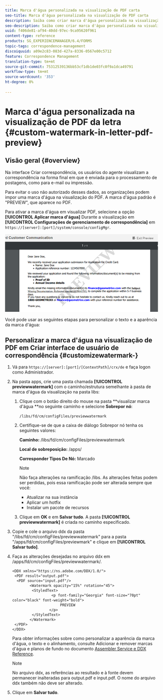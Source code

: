 ```yaml
---
title: Marca d'água personalizada na visualização de PDF carta
seo-title: Marca d'água personalizada na visualização de PDF carta
description: Saiba como criar marca d'água personalizada na visualização de PDF de carta.
seo-description: Saiba como criar marca d'água personalizada na visualização de PDF de carta.
uuid: f406de81-af94-40dd-97ec-9ca95620f961
content-type: reference
products: SG_EXPERIENCEMANAGER/6.4/FORMS
topic-tags: correspondence-management
discoiquuid: a09e2c83-083d-427a-8336-0567e00c5712
feature: Correspondence Management
translation-type: tm+mt
source-git-commit: 75312539136bb53cf1db1de03fc0f9a1dca49791
workflow-type: tm+mt
source-wordcount: '353'
ht-degree: 0%

---
```



# Marca d&#39;água personalizada na visualização de PDF da letra {#custom-watermark-in-letter-pdf-preview}

## Visão geral {#overview}

Na interface Criar correspondência, os usuários do agente visualizam a correspondência na forma final em que é enviada para o processamento de postagens, como para e-mail ou impressão.

Para evitar o uso não autorizado desses dados, as organizações podem impor uma marca d&#39;água na visualização do PDF. A marca d&#39;água padrão é &quot;PREVIEW&quot;, que aparece no PDF.

Para ativar a marca d&#39;água em visualizar PDF, selecione a opção **[!UICONTROL Aplicar marca d&#39;água]** Durante a visualização em **[!UICONTROL Configurações de gerenciamento de correspondência]** em `https://[server]:[port]/system/console/configMgr`.

![marca d&#39;água padrão](assets/default-watermark.png)

Você pode usar as seguintes etapas para personalizar o texto e a aparência da marca d&#39;água:

## Personalizar a marca d&#39;água na visualização de PDF em Criar interface de usuário de correspondência {#customizewatermark-}

1. Vá para `https://[server]:[port]/[ContextPath]/crx/de` e faça logon como Administrador.
1. Na pasta apps, crie uma pasta chamada **[!UICONTROL previewwatermark]** com o caminho/estrutura semelhante à pasta de marca d&#39;água da visualização na pasta libs:

   1. Clique com o botão direito do mouse na pasta **visualizar marca d&#39;água **no seguinte caminho e selecione **Sobrepor nó**:

      `/libs/fd/cm/configFiles/previewwatermark`

   1. Certifique-se de que a caixa de diálogo Sobrepor nó tenha os seguintes valores:

      **Caminho:** /libs/fd/cm/configFiles/previewwatermark

      **Local de sobreposição:** /apps/

      **Corresponder Tipos De Nó:** Marcado

      >[!NOTE]
      >
      >Não faça alterações na ramificação /libs. As alterações feitas podem ser perdidas, pois essa ramificação pode ser alterada sempre que você:
      >
      >* Atualizar na sua instância
      >* Aplicar um hotfix
      >* Instalar um pacote de recursos


   1. Clique em **OK** e em **Salvar tudo**. A pasta **[!UICONTROL previewwatermark]** é criada no caminho especificado.

1. Copie e cole o arquivo ddx da pasta &quot;/libs/fd/cm/configFiles/previewwatermark&quot; para a pasta &quot;/apps/fd/cm/configFiles/previewmark&quot; e clique em **[!UICONTROL Salvar tudo]**.
1. Faça as alterações desejadas no arquivo ddx em /apps/fd/cm/configFiles/previewwatermark/.

   ```
   <DDX xmlns="https://ns.adobe.com/DDX/1.0/">
    <PDF result="output.pdf">
     <PDF source="input.pdf"/>
           <Watermark opacity="15%" rotation="45">
            <StyledText>
                     <p font-family="Georgia" font-size="70pt" color="black" font-weight="bold">
                         PREVIEW
                    </p>
            </StyledText>
           </Watermark>
    </PDF>
   </DDX>
   ```

   Para obter informações sobre como personalizar a aparência da marca d&#39;água, o texto e o alinhamento, consulte Adicionar e remover marcas d&#39;água e planos de fundo no documento [Assembler Service e DDX Reference](https://help.adobe.com/en_US/livecycle/11.0/ddxRef.pdf).

   >[!NOTE]
   >
   >No arquivo ddx, as referências ao resultado e à fonte devem permanecer inalteradas para output.pdf e input.pdf. O nome do arquivo ddx também não deve ser alterado.

1. Clique em **Salvar tudo**.


